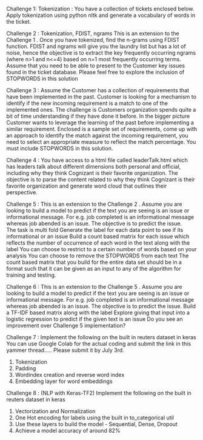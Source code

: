 Challenge 1: Tokenization : You have a collection of tickets enclosed below. Apply tokenization using python nltk and generate a vocabulary of words in the ticket. 

Challenge 2 :  Tokenization, FDIST, ngrams This is an extension to the Challenge 1  .  Once you have tokenized, find the n-grams using FDIST function. FDIST and ngrams will give you the laundry list but has a lot of noise, hence the objective is to extract the key frequently occurring ngrams (where n>1 and n<=4) based on n=1 most frequently occurring terms. Assume that you need to be able to present to the Customer key issues found in the ticket database. Please feel free to explore the inclusion of STOPWORDS in this solution

Challenge 3 :  Assume the Customer has a collection of requirements that have been implemented in the past.  Customer is looking for a mechanism to identify if the new incoming requirement is a match to one of the implemented ones. The challenge is Customers organization spends quite a bit of time understanding if they have done it before. In the bigger picture Customer wants to leverage the learning of the past before implementing a similar requirement. Enclosed is a sample set of requirements, come up with an approach to identify the match against the incoming requirement, you need to select an appropriate measure to reflect the match percentage. You must include STOPWORDS in this solution.

Challenge 4 :  You have access to a html file called leaderTalk.html which has leaders talk about different dimensions both personal and official, including why they think Cognizant is their favorite organization. The objective is to parse the content related to why they think Cognizant is their favorite organization and generate word cloud that outlines their perspective.

Challenge 5 :  This is an extension to the Challenge 2  .  Assume you are looking to build a model to predict if the text you are seeing is an issue or informational message. For e.g. job completed is an informational message whereas job abended is an issue.  The objective is to predict the issue.  
The task is multi fold
   Generate the label for each data point to see if its informational or an issue
   Build a count based matrix for each issue which reflects the number of occurrence of each word in the text along with the label
   You can choose to restrict to a certain number of words based on your analysis
   You can choose to remove the STOPWORDS from each text 
   The count based matrix that you build for the entire data set should be in a format such that it can be given as an input to any of the algorithm for training and testing.

Challenge 6 :  This is an extension to the Challenge 5 .  Assume you are looking to build a model to predict if the text you are seeing is an issue or informational message. For e.g. job completed is an informational message whereas job abended is an issue.  The objective is to predict the issue.
Build a TF-IDF based matrix along with the label
Explore giving that input into a logistic regression to predict if the given text is an issue
Do you see an improvement over Challenge 5 implementation?

Challenge 7 : Implement the following on the built in reuters dataset in keras
You can use Google Colab for the actual coding and submit the link in this yammer thread.....
Please submit it by July 3rd.
1. Tokenization 
2. Padding
3. Wordindex creation and reverse word index
4. Embedding layer for word embeddings

Challenge 8 : (NLP with Keras-TF2)
Implement the following on the built in reuters dataset in keras
1. Vectorization and Normalization
2. One Hot encoding for labels using the built in to_categorical util
3. Use these layers to build the model - Sequential, Dense, Dropout
4. Achieve a model accuracy of around 82%
